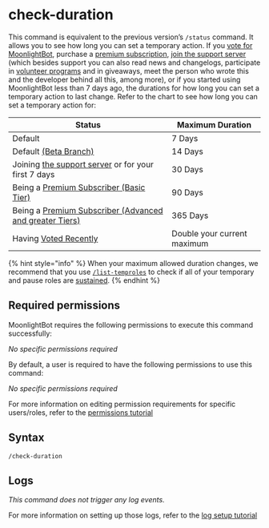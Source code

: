 # check-duration

This command is equivalent to the previous version’s `/status` command. It allows you to see how long you can set a temporary action. If you [vote for MoonlightBot](/support/upvote-moonlightbot.md), purchase a [premium subscription](/support/premium.md), [join the support server](https://discord.com/invite/hNQWVVC) (which besides support you can also read news and changelogs, participate in [volunteer programs](/support/volunteering.md) and in giveaways, meet the person who wrote this and the developer behind all this, among more), or if you started using MoonlightBot less than 7 days ago, the durations for how long you can set a temporary action to last change. Refer to the chart to see how long you can set a temporary action for:

| Status              | Maximum Duration    |
| ----------------- | ---------------- |
| Default               |7 Days   |
| Default [(Beta Branch)](/support/beta.md) |14 Days |
| Joining [the support server](https://discord.com/invite/hNQWVVC) or for your first 7 days |30 Days |
| Being a [Premium Subscriber (Basic Tier)](/support/premium.md#tiers) |90 Days  |
| Being a [Premium Subscriber (Advanced and greater Tiers)](/support/premium.md#tiers) |365 Days  |
| Having [Voted Recently](/support/upvote-moonlightbot.md) |Double your current maximum |

{% hint style="info" %}
When your maximum allowed duration changes, we recommend that you use [`/list-temproles`](/role-management-commands/list-temproles.md) to check if all of your temporary and pause roles are [sustained](/start-up/faqs.md#how-does-the-temprole-sustain-mechanic-work).
{% endhint %}

## Required permissions

MoonlightBot requires the following permissions to execute this command successfully:

*No specific permissions required*

By default, a user is required to have the following permissions to use this command:

*No specific permissions required*

For more information on editing permission requirements for specific users/roles, refer to the [permissions tutorial](/start-up/permission-tutorial.md)

## Syntax

```text
/check-duration
```

## Logs

*This command does not trigger any log events.*

For more information on setting up those logs, refer to the [log setup tutorial](/advanced/list-of-log-names.md)
